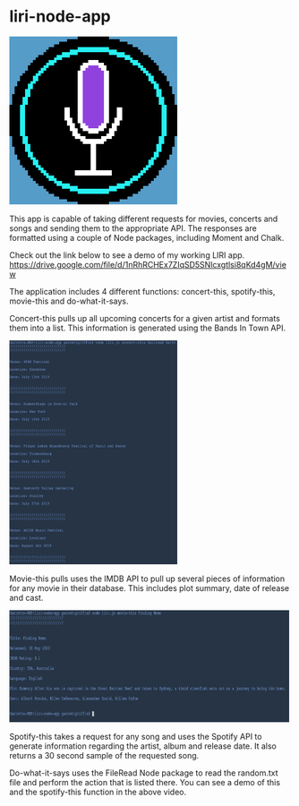 # liri-node-app
<img src="/images/LiriIcon.png" width= 300px; height= 300px;>


This app is capable of taking different requests for movies, concerts and songs and sending them to the appropriate API. The responses are formatted using a couple of Node packages, including 
Moment and Chalk. 

Check out the link below to see a demo of my working LIRI app. 
https://drive.google.com/file/d/1nRhRCHEx7ZIqSD5SNlcxgtlsi8qKd4gM/view

The application includes 4 different functions: concert-this, spotify-this, movie-this and do-what-it-says.

Concert-this pulls up all upcoming concerts for a given artist and formats them into a list. This information is generated using the Bands In Town API.

<img src="/images/LiriConcert.png" width=300px; height=400px;>

Movie-this pulls uses the IMDB API to pull up several pieces of information for any movie in their database. This includes plot summary, date of release and cast.

<img src="/images/LiriMovie.png" width=500px; height=200px;>

Spotify-this takes a request for any song and uses the Spotify API to generate information regarding the artist, album and release date. It also returns a 30 second sample of the requested song. 

Do-what-it-says uses the FileRead Node package to read the random.txt file and perform the action that is listed there. You can see a demo of this and the spotify-this function in the above video.
